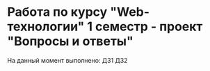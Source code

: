 # Работа по курсу "Web-технологии" 1 семестр - проект "Вопросы и ответы"
На данный момент выполнено: 
ДЗ1
ДЗ2
